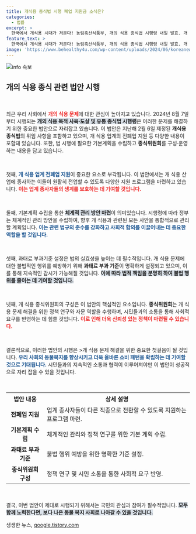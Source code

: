 ```yaml
---
title: 개식용 종식법 시행 폐업 지원금 소식은?
categories:
  - 법률
excerpt: >
  한국에서 개식용 시대가 저문다! 농림축산식품부, 개의 식용 종식법 시행령 내일 발효. 개 식용 업계 지원과 함께 새로운 전환점을 맞을 이 특별법의 모든 것을 알아보세요!
feature_text: >
  한국에서 개식용 시대가 저문다! 농림축산식품부, 개의 식용 종식법 시행령 내일 발효. 개 식용 업계 지원과 함께 새로운 전환점을 맞을 이 특별법의 모든 것을 알아보세요!
image: 'https://www.behealthy4u.com/wp-content/uploads/2024/06/koreanews.jpg'
---
```


<p><img src="https://www.behealthy4u.com/wp-content/uploads/2024/06/koreanews.jpg" alt="info 속보" /></p>

<h2 data-ke-size="size26">개의 식용 종식 관련 법안 시행</h2>

<p data-ke-size="size16">&nbsp;</p>

<p>최근 우리 사회에서 <b><span style="color: #ee2323;">개의 식용 문제</span></b>에 대한 관심이 높아지고 있습니다. 2024년 8월 7일부터 시행되는 <b><span style="background-color: #21538527;">개의 식용 목적 사육·도살 및 유통 종식법 시행령</span></b>은 이러한 문제를 해결하기 위한 중요한 법안으로 자리잡고 있습니다. 이 법안은 지난해 2월 6일 제정된 <b>개식용종식법</b>의 위임 사항을 포함하고 있으며, 개 식용 업계의 전폐업 지원 등 다양한 내용이 포함돼 있습니다. 또한, 법 시행에 필요한 기본계획을 수립하고 <b>종식위원회</b>를 구성·운영하는 내용을 담고 있습니다.</p>

<p data-ke-size="size16">&nbsp;</p>

<p>첫째, <b><span style="color: #1a5490;">개 식용 업계 전폐업 지원</span></b>이 중요한 요소로 부각됩니다. 이 법안에서는 개 식용 산업에 종사하는 이들이 원활히 전업할 수 있도록 다양한 지원 프로그램을 마련하고 있습니다. <b><span style="color: #ee2323;">이는 업계 종사자들의 생계를 보호하는 데 기여할 것입니다.</span></b></p>

<p data-ke-size="size16">&nbsp;</p>

<p>둘째, 기본계획 수립을 통한 <b><span style="background-color: #21538527;">체계적 관리 방안 마련</span></b>이 의미있습니다. 시행령에 따라 정부는 체계적인 관리 방안을 수립하여, 향후 개 식용과 관련된 모든 사안을 통합적으로 관리할 계획입니다. <b><span style="color: #1a5490;">이는 관련 법규의 준수를 강화하고 사회적 합의를 이끌어내는 데 중요한 역할을 할 것입니다.</span></b></p>

<p data-ke-size="size16">&nbsp;</p>

<p>셋째, 과태료 부과기준 설정은 법의 실효성을 높이는 데 필수적입니다. 개 식용 문제에 대한 불법적인 행위를 예방하기 위해 <b>과태료 부과 기준</b>이 명확하게 설정되고 있으며, 이를 통해 지속적인 감시가 가능해질 것입니다. <b><span style="background-color: #21538527;">이에 따라 법적 책임을 분명히 하여 불법 행위를 줄이는 데 기여할 것입니다.</span></b></p>

<p data-ke-size="size16">&nbsp;</p>

<p>넷째, 개 식용 종식위원회의 구성은 이 법안의 핵심적인 요소입니다. <b>종식위원회</b>는 개 식용 문제 해결을 위한 정책 연구와 자문 역할을 수행하며, 시민들과의 소통을 통해 사회적 요구를 반영하는 데 힘쓸 것입니다. <b><span style="color: #ee2323;">이로 인해 더욱 신뢰성 있는 정책이 마련될 수 있습니다.</span></b></p>

<p data-ke-size="size16">&nbsp;</p>

<p>결론적으로, 이러한 법안의 시행은 &gt;개 식용 문제 해결을 위한 중요한 첫걸음이 될 것입니다. <b><span style="color: #1a5490;">우리 사회의 동물복지를 향상시키고 더욱 올바른 소비 패턴을 확립하는 데 기여할 것으로 기대됩니다.</span></b> 시민들과의 지속적인 소통과 협력이 이루어져야만 이 법안이 성공적으로 자리 잡을 수 있을 것입니다.</p>

<p data-ke-size="size16">&nbsp;</p>

<table>
  <tr>
    <th>법안 내용</th>
    <th>상세 설명</th>
  </tr>
  <tr>
    <td style="text-align: center; height: 17px;"><b>전폐업 지원</b></td>
    <td>업계 종사자들이 다른 직종으로 전환할 수 있도록 지원하는 프로그램 마련.</td>
  </tr>
  <tr>
    <td style="text-align: center; height: 17px;"><b>기본계획 수립</b></td>
    <td>체계적인 관리와 정책 연구를 위한 기본 계획 수립.</td>
  </tr>
  <tr>
    <td style="text-align: center; height: 17px;"><b>과태료 부과기준</b></td>
    <td>불법 행위 예방을 위한 명확한 기준 설정.</td>
  </tr>
  <tr>
    <td style="text-align: center; height: 17px;"><b>종식위원회 구성</b></td>
    <td>정책 연구 및 시민 소통을 통한 사회적 요구 반영.</td>
  </tr>
</table>

<p data-ke-size="size16">&nbsp;</p>

<p>결국, 이번 법안이 제대로 시행되기 위해서는 국민의 관심과 참여가 필수적입니다. <b><span style="background-color: #21538527;">모두 함께 노력한다면, 보다 나은 동물 복지 사회로 나아갈 수 있을 것입니다.</span></b></p>
생생한 뉴스, <a href="https://qoogle.tistory.com" rel="dofollow">qoogle.tistory.com</a>


